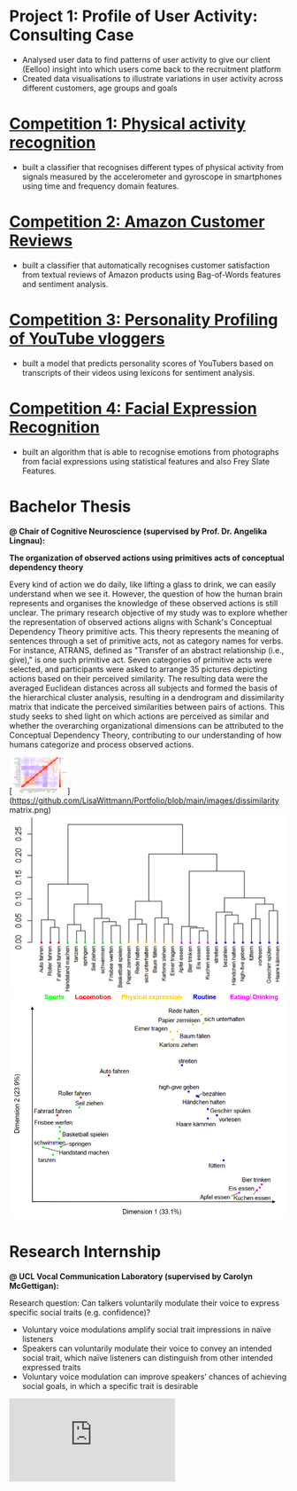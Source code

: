 # Project 1: Profile of User Activity: Consulting Case
- Analysed user data to find patterns of user activity to give our client (Eelloo) insight into which users come back to the recruitment platform
- Created data visualisations to illustrate variations in user activity across different customers, age groups and goals

# [Competition 1: Physical activity recognition](https://github.com/LisaWittmann/Competition-1)  
- built a classifier that recognises different types of physical activity from signals measured by the accelerometer and gyroscope in smartphones using time and frequency domain features.

# [Competition 2: Amazon Customer Reviews](https://github.com/LisaWittmann/Competition-2) 
- built a classifier that automatically recognises customer satisfaction from textual reviews of Amazon products using Bag-of-Words features and sentiment analysis.

# [Competition 3: Personality Profiling of YouTube vloggers](https://github.com/LisaWittmann/Competition-3) 
- built a model that predicts personality scores of YouTubers based on transcripts of their videos using lexicons for sentiment analysis.

# [Competition 4: Facial Expression Recognition](https://github.com/LisaWittmann/Competition-4) 
- built an algorithm that is able to recognise emotions from photographs from facial expressions using statistical features and also Frey Slate Features.

# Bachelor Thesis 

**@ Chair of Cognitive Neuroscience (supervised by Prof. Dr. Angelika Lingnau):** 

**The organization of observed actions using primitives acts of conceptual dependency theory**

Every kind of action we do daily, like lifting a glass to drink, we can easily understand when we see it. However, the question of how the human brain represents and organises the knowledge of these observed actions is still unclear. The primary research objective of my study was to explore whether the representation of observed actions aligns with Schank's Conceptual Dependency Theory primitive acts. This theory represents the meaning of sentences through a set of primitive acts, not as category names for verbs. For instance, ATRANS, defined as "Transfer of an abstract relationship (i.e., give)," is one such primitive act. Seven categories of primitive acts were selected, and participants were asked to arrange 35 pictures depicting actions based on their perceived similarity. The resulting data were the averaged Euclidean distances across all subjects and formed the basis of the hierarchical cluster analysis, resulting in a dendrogram and dissimilarity matrix that indicate the perceived similarities between pairs of actions. This study seeks to shed light on which actions are perceived as similar and whether the overarching organizational dimensions can be attributed to the Conceptual Dependency Theory, contributing to our understanding of how humans categorize and process observed actions.


[<img src="./images/dissimilarity%20matrix.png" width="100" />](https://github.com/LisaWittmann/Portfolio/blob/main/images/dissimilarity matrix.png)
![Dendrogram](/images/Dendrogram.png)
![Clusteranalysis](/images/Clusteranalyse.png)


# Research Internship 
**@ UCL Vocal Communication Laboratory (supervised by Carolyn McGettigan):**

Research question: Can talkers voluntarily modulate their voice to express specific social traits (e.g. confidence)?
- Voluntary voice modulations amplify social trait impressions in naïve listeners
- Speakers can voluntarily modulate their voice to convey an intended social trait, which naïve listeners can distinguish from other intended expressed traits
- Voluntary voice modulation can improve speakers’ chances of achieving social goals, in which a specific trait is desirable

![Poster at the VoiceID Conference 2022 of UZH](https://github.com/LisaWittmann/Portfolio/blob/main/images/poster_DinA4.pdf)

